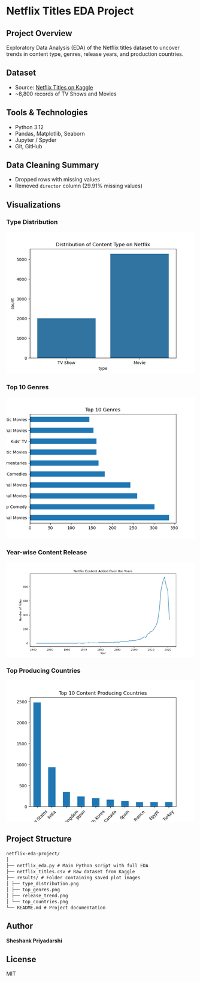 # Netflix Titles EDA Project

## Project Overview
Exploratory Data Analysis (EDA) of the Netflix titles dataset to uncover trends in content type, genres, release years, and production countries.

## Dataset
- Source: [Netflix Titles on Kaggle](https://www.kaggle.com/datasets/shivamb/netflix-shows)
- ~8,800 records of TV Shows and Movies

## Tools & Technologies
- Python 3.12
- Pandas, Matplotlib, Seaborn
- Jupyter / Spyder
- Git, GitHub

## Data Cleaning Summary
- Dropped rows with missing values
- Removed `director` column (29.91% missing values)


## Visualizations

### Type Distribution
![Type Distribution](results/type_distribution.png)

### Top 10 Genres
![Top Genres](results/top_genres.png)

### Year-wise Content Release
![Release Trend](results/release_trend.png)

### Top Producing Countries
![Top Countries](results/top_countries.png)

## Project Structure
```
netflix-eda-project/
│
├── netflix_eda.py # Main Python script with full EDA
├── netflix_titles.csv # Raw dataset from Kaggle
├── results/ # Folder containing saved plot images
│ ├── type_distribution.png
│ ├── top_genres.png
│ ├── release_trend.png
│ └── top_countries.png
└── README.md # Project documentation
```

## Author
**Sheshank Priyadarshi**  


## License
MIT
